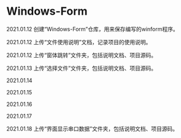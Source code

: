 # Windows-Form

2021.01.12 创建“Windows-Form”仓库，用来保存编写的winform程序。

2021.01.12 上传“文件使用说明”文档，记录项目的使用说明。

2021.01.12 上传“窗体跳转”文件夹，包括说明文档、项目源码。

2021.01.13 上传“选择文件”文件夹，包括说明文档、项目源码。

2021.01.14

2021.01.15

2021.01.16

2021.01.17

2021.01.18 上传“界面显示串口数据”文件夹，包括说明文档、项目源码。